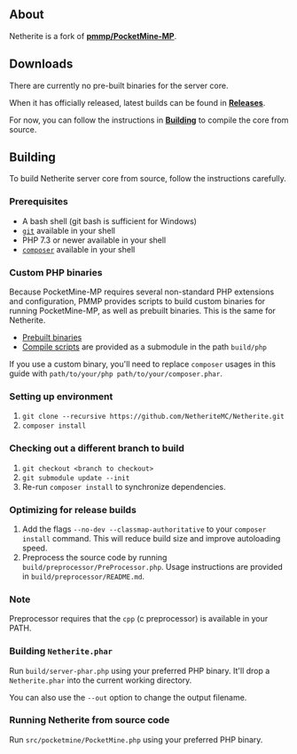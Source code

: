 ## About

Netherite is a fork of **[pmmp/PocketMine-MP](https://github.com/pmmp/PocketMine-MP)**.

## Downloads

There are currently no pre-built binaries for the server core.

When it has officially released, latest builds can be found in **[Releases](https://github.com/NetheriteMC/Netherite/releases)**.

For now, you can follow the instructions in **[Building](https://netheritemc.github.io/#building)** to compile the core from source.

## Building

To build Netherite server core from source, follow the instructions carefully.

### Prerequisites
- A bash shell (git bash is sufficient for Windows)
- [`git`](https://git-scm.com) available in your shell
- PHP 7.3 or newer available in your shell
- [`composer`](https://getcomposer.org) available in your shell

### Custom PHP binaries
Because PocketMine-MP requires several non-standard PHP extensions and configuration, PMMP provides scripts to build custom binaries for running PocketMine-MP, as well as prebuilt binaries. This is the same for Netherite.

- [Prebuilt binaries](https://jenkins.pmmp.io/job/PHP-7.3-Aggregate)
- [Compile scripts](https://github.com/pmmp/php-build-scripts) are provided as a submodule in the path `build/php`

If you use a custom binary, you'll need to replace `composer` usages in this guide with `path/to/your/php path/to/your/composer.phar`.

### Setting up environment
1. `git clone --recursive https://github.com/NetheriteMC/Netherite.git`
2. `composer install`

### Checking out a different branch to build
1. `git checkout <branch to checkout>`
2. `git submodule update --init`
3. Re-run `composer install` to synchronize dependencies.

### Optimizing for release builds
1. Add the flags `--no-dev --classmap-authoritative` to your `composer install` command. This will reduce build size and improve autoloading speed.
2. Preprocess the source code by running `build/preprocessor/PreProcessor.php`. Usage instructions are provided in `build/preprocessor/README.md`.

### Note
Preprocessor requires that the `cpp` (c preprocessor) is available in your PATH.

### Building `Netherite.phar`
Run `build/server-phar.php` using your preferred PHP binary. It'll drop a `Netherite.phar` into the current working directory.

You can also use the `--out` option to change the output filename.

### Running Netherite from source code
Run `src/pocketmine/PocketMine.php` using your preferred PHP binary.
